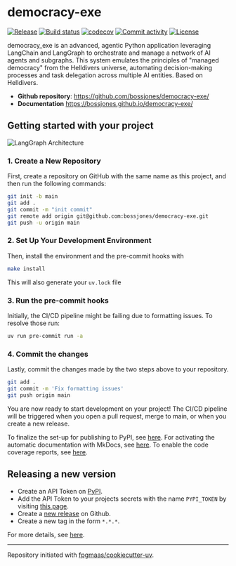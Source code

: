 # democracy-exe

[![Release](https://img.shields.io/github/v/release/bossjones/democracy-exe)](https://img.shields.io/github/v/release/bossjones/democracy-exe)
[![Build status](https://img.shields.io/github/actions/workflow/status/bossjones/democracy-exe/main.yml?branch=main)](https://github.com/bossjones/democracy-exe/actions/workflows/main.yml?query=branch%3Amain)
[![codecov](https://codecov.io/gh/bossjones/democracy-exe/branch/main/graph/badge.svg)](https://codecov.io/gh/bossjones/democracy-exe)
[![Commit activity](https://img.shields.io/github/commit-activity/m/bossjones/democracy-exe)](https://img.shields.io/github/commit-activity/m/bossjones/democracy-exe)
[![License](https://img.shields.io/github/license/bossjones/democracy-exe)](https://img.shields.io/github/license/bossjones/democracy-exe)

democracy_exe is an advanced, agentic Python application leveraging LangChain and LangGraph to orchestrate and manage a network of AI agents and subgraphs. This system emulates the principles of "managed democracy" from the Helldivers universe, automating decision-making processes and task delegation across multiple AI entities. Based on Helldivers.

-   **Github repository**: <https://github.com/bossjones/democracy-exe/>
-   **Documentation** <https://bossjones.github.io/democracy-exe/>

## Getting started with your project

![LangGraph Architecture](@langgraph.png)


### 1. Create a New Repository

First, create a repository on GitHub with the same name as this project, and then run the following commands:

```bash
git init -b main
git add .
git commit -m "init commit"
git remote add origin git@github.com:bossjones/democracy-exe.git
git push -u origin main
```

### 2. Set Up Your Development Environment

Then, install the environment and the pre-commit hooks with

```bash
make install
```

This will also generate your `uv.lock` file

### 3. Run the pre-commit hooks

Initially, the CI/CD pipeline might be failing due to formatting issues. To resolve those run:

```bash
uv run pre-commit run -a
```

### 4. Commit the changes

Lastly, commit the changes made by the two steps above to your repository.

```bash
git add .
git commit -m 'Fix formatting issues'
git push origin main
```

You are now ready to start development on your project!
The CI/CD pipeline will be triggered when you open a pull request, merge to main, or when you create a new release.

To finalize the set-up for publishing to PyPI, see [here](https://fpgmaas.github.io/cookiecutter-uv/features/publishing/#set-up-for-pypi).
For activating the automatic documentation with MkDocs, see [here](https://fpgmaas.github.io/cookiecutter-uv/features/mkdocs/#enabling-the-documentation-on-github).
To enable the code coverage reports, see [here](https://fpgmaas.github.io/cookiecutter-uv/features/codecov/).

## Releasing a new version

-   Create an API Token on [PyPI](https://pypi.org/).
-   Add the API Token to your projects secrets with the name `PYPI_TOKEN` by visiting [this page](https://github.com/bossjones/democracy-exe/settings/secrets/actions/new).
-   Create a [new release](https://github.com/bossjones/democracy-exe/releases/new) on Github.
-   Create a new tag in the form `*.*.*`.

For more details, see [here](https://fpgmaas.github.io/cookiecutter-uv/features/cicd/#how-to-trigger-a-release).

---

Repository initiated with [fpgmaas/cookiecutter-uv](https://github.com/fpgmaas/cookiecutter-uv).
